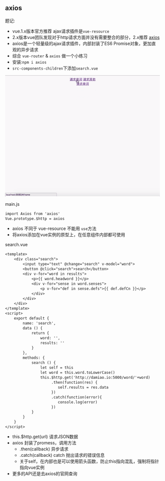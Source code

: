 ## axios

题记:  
* vue.1.x版本官方推荐 ajax请求插件是`vue-resource`  
* 2.x版本vue团队发现对于http请求方面并没有需要整合的部分，2.x推荐  [axios](https://www.npmjs.com/package/axios)
* axios是一个轻量级的ajax请求插件，内部封装了ES6 Promise对象，更加直观的异步请求
* 综合 `vue-router` & `axios` 做一个小练习
* 安装:`npm i axios`
* `src-components-children`下添加`search.vue`


![img](../images/axios.gif)  


main.js 
```
import Axios from 'axios'
Vue.prototype.$http = axios
```
* axios 不同于 vue-resource 不能用 `use`方法
* 将axios添加在vue实例的原型上，在任意组件内部都可使用

search.vue
```
<template>
    <div class="search">
        <input type="text" @change="search" v-model="word">
        <button @click="search">search</button>
        <div v-for="word in results">
            <p>{{ word.headword }}</p>
            <div v-for="sense in word.senses">
                <p v-for="def in sense.defs">{{ def.defCn }}</p>
            </div> 
        </div>
    </div>
</template>
<script>
    export default {
        name: 'search',
        data () {
            return {
                word: '',
                results: ''
            }
        },
        methods: {
            search () {
                let self = this
                let word = this.word.toLowerCase()
                this.$http.get('http://damiao.io:5000/word/'+word)
                     .then(function(res) {
                        self.results = res.data
                     })
                     .catch(function(error){
                        console.log(error)
                     })
            }
        }
    }
</script>
```
* this.$http.get(url) 请求JSON数据
* axios 封装了promess，调用方法
    +  .then(callback) 异步请求
    +  .catch(callback) catch 抛出请求的错误信息
    +  关于self，在内部也是可以使用箭头函数，防止this指向混乱，强制将指针指向vue实例 
* 更多的API还是去axios的官网查询


